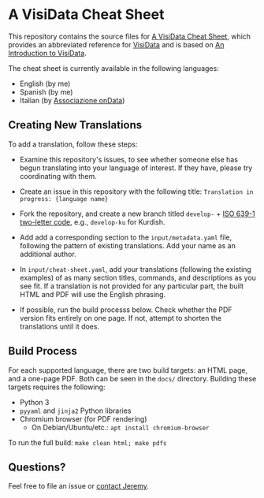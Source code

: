 # A VisiData Cheat Sheet

This repository contains the source files for [A VisiData Cheat Sheet](https://jsvine.github.io/visidata-cheat-sheet/), which provides an abbreviated reference for [VisiData](https://visidata.org/) and is based on [An Introduction to VisiData](https://jsvine.github.io/intro-to-visidata/).

The cheat sheet is currently available in the following languages:

- English (by me)
- Spanish (by me)
- Italian (by [Associazione onData](https://ondata.it/))

## Creating New Translations

To add a translation, follow these steps:

- Examine this repository's issues, to see whether someone else has begun translating into your language of interest. If they have, please try coordinating with them.

- Create an issue in this repository with the following title: `Translation in progress: {language name}`

- Fork the repository, and create a new branch titled `develop-` + [ISO 639-1 two-letter code](https://en.wikipedia.org/wiki/List_of_ISO_639-1_codes), e.g., `develop-ku` for Kurdish. 

- Add add a corresponding section to the `input/metadata.yaml` file, following the pattern of existing translations. Add your name as an additional author.

- In `input/cheat-sheet.yaml`, add your translations (following the existing examples) of as many section titles, commands, and descriptions as you see fit. If a translation is not provided for any particular part, the built HTML and PDF will use the English phrasing.

- If possible, run the build processs below. Check whether the PDF version fits entirely on one page. If not, attempt to shorten the translations until it does.

## Build Process

For each supported language, there are two build targets: an HTML page, and a one-page PDF. Both can be seen in the `docs/` directory. Building these targets requires the following:

- Python 3
- `pyyaml` and `jinja2` Python libraries 
- Chromium browser (for PDF rendering)
    - On Debian/Ubuntu/etc.: `apt install chromium-browser`

To run the full build: `make clean html; make pdfs`

## Questions?

Feel free to file an issue or [contact Jeremy](https://www.jsvine.com/).
